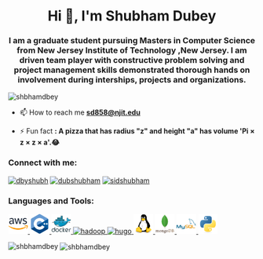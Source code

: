 <h1 align="center">Hi 👋, I'm Shubham Dubey</h1>
<h3 align="center">I am a graduate student pursuing Masters in Computer Science from New Jersey Institute of Technology ,New Jersey. I am driven team player with constructive problem solving and project management skills demonstrated thorough hands on involvement during interships, projects and organizations.</h3>

<p align="left"> <img src="https://komarev.com/ghpvc/?username=shbhamdbey&label=Profile%20views&color=0e75b6&style=flat" alt="shbhamdbey" /> </p>

- 📫 How to reach me **sd858@njit.edu**

- ⚡ Fun fact **: A pizza that has radius "z" and height "a" has volume 'Pi × z × z × a'.😂**

<h3 align="left">Connect with me:</h3>
<p align="left">
<a href="https://twitter.com/dbyshubh" target="blank"><img align="center" src="https://cdn.jsdelivr.net/npm/simple-icons@3.0.1/icons/twitter.svg" alt="dbyshubh" height="30" width="40" /></a>
<a href="https://linkedin.com/in/dubshubham" target="blank"><img align="center" src="https://cdn.jsdelivr.net/npm/simple-icons@3.0.1/icons/linkedin.svg" alt="dubshubham" height="30" width="40" /></a>
<a href="https://www.hackerrank.com/sidshubham" target="blank"><img align="center" src="https://cdn.jsdelivr.net/npm/simple-icons@3.0.1/icons/hackerrank.svg" alt="sidshubham" height="30" width="40" /></a>
</p>

<h3 align="left">Languages and Tools:</h3>
<p align="left"> <a href="https://aws.amazon.com" target="_blank"> <img src="https://raw.githubusercontent.com/devicons/devicon/master/icons/amazonwebservices/amazonwebservices-original-wordmark.svg" alt="aws" width="40" height="40"/> </a> <a href="https://www.w3schools.com/cpp/" target="_blank"> <img src="https://raw.githubusercontent.com/devicons/devicon/master/icons/cplusplus/cplusplus-original.svg" alt="cplusplus" width="40" height="40"/> </a> <a href="https://www.docker.com/" target="_blank"> <img src="https://raw.githubusercontent.com/devicons/devicon/master/icons/docker/docker-original-wordmark.svg" alt="docker" width="40" height="40"/> </a> <a href="https://hadoop.apache.org/" target="_blank"> <img src="https://www.vectorlogo.zone/logos/apache_hadoop/apache_hadoop-icon.svg" alt="hadoop" width="40" height="40"/> </a> <a href="https://gohugo.io/" target="_blank"> <img src="https://api.iconify.design/logos-hugo.svg" alt="hugo" width="40" height="40"/> </a> <a href="https://www.linux.org/" target="_blank"> <img src="https://raw.githubusercontent.com/devicons/devicon/master/icons/linux/linux-original.svg" alt="linux" width="40" height="40"/> </a> <a href="https://www.mongodb.com/" target="_blank"> <img src="https://raw.githubusercontent.com/devicons/devicon/master/icons/mongodb/mongodb-original-wordmark.svg" alt="mongodb" width="40" height="40"/> </a> <a href="https://www.mysql.com/" target="_blank"> <img src="https://raw.githubusercontent.com/devicons/devicon/master/icons/mysql/mysql-original-wordmark.svg" alt="mysql" width="40" height="40"/> </a> <a href="https://www.python.org" target="_blank"> <img src="https://raw.githubusercontent.com/devicons/devicon/master/icons/python/python-original.svg" alt="python" width="40" height="40"/> </a> </p>

<p><img align="left" src="https://github-readme-stats.vercel.app/api/top-langs?username=shbhamdbey&show_icons=true&locale=en&layout=compact" alt="shbhamdbey" /></p>

<p>&nbsp;<img align="center" src="https://github-readme-stats.vercel.app/api?username=shbhamdbey&show_icons=true&locale=en" alt="shbhamdbey" /></p>
